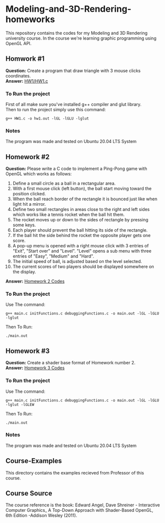 # Modeling-and-3D-Rendering-homeworks
This repository contains the codes for my Modeling and 3D Rendering university course. In the course we're learning graphic programming using OpenGL API.<br>
## Homwork #1
**Question:** Create a program that draw triangle with 3 mouse clicks coordinates. <br>
**Answer:** [HW1/HW1.c](https://github.com/amindadgar/3D-modeling-and-rendering-homeworks/blob/main/HW1/HW1.c)

### To Run the project
First of all make sure you've installed g++ compiler and glut library. <br>
Then to run the project simply use this command: 
```
g++ HW1.c -o hw1.out -lGL -lGLU -lglut
```

### Notes
The program was made and tested on Ubuntu 20.04 LTS System

## Homework #2
**Question:** Please write a C code to implement a Ping-Pong game with OpenGL which works as follows:
1. Define a small circle as a ball in a rectangular area.
2. With a first mouse click (left button), the ball start moving toward the position clicked.
3. When the ball reach border of the rectangle it is bounced just like when light hit a mirror.
4. Define two small rectangles in areas close to the right and left sides which works like a tennis
rocket when the ball hit them.
5. The rocket moves up or down to the sides of rectangle by pressing some keys.
6. Each player should prevent the ball hitting its side of the rectangle.
7. If the ball hit the side behind the rocket the opposite player gets one score.
8. A pop-up menu is opened with a right mouse click with 3 entries of "Exit", "Start over" and
"Level". "Level" opens a sub menu with three entries of "Easy", "Medium" and "Hard".
9. The initial speed of ball, is adjusted based on the level selected.
10. The current scores of two players should be displayed somewhere on the display.

**Answer:** [Homework 2 Codes](https://github.com/amindadgar/3D-modeling-and-rendering-homeworks/tree/main/HW2)

### To Run the project
Use The command:
```
g++ main.c initFunctions.c debuggingFunctions.c -o main.out -lGL -lGLU -lglut
```
Then To Run:
```
./main.out
```
## Homework #3
**Question:** Create a shader base format of Homework number 2. <br>
**Answer:** [Homework 3 Codes](https://github.com/amindadgar/3D-modeling-and-rendering-homeworks/blob/07c2fca854da4ecfaa6f17c0ef3d9bfcce638886/HW3)

### To Run the project
Use The command:
```
g++ main.c initFunctions.c debuggingFunctions.c -o main.out -lGL -lGLU -lglut -lGLEW
```
Then To Run:
```
./main.out
```

### Notes
The program was made and tested on Ubuntu 20.04 LTS System

## Course-Examples
This directory contains the examples recieved from Professor of this course.

## Course Source
The course reference is the book: Edward Angel, Dave Shreiner - Interactive Computer Graphics_ A Top-Down Approach with Shader-Based OpenGL, 6th Edition  -Addison Wesley (2011).
